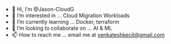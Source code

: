 - 👋 Hi, I’m @Jason-CloudG
- 👀 I’m interested in ... Cloud Migration Workloads
- 🌱 I’m currently learning ... Docker, terraform
- 💞️ I’m looking to collaborate on ... AI & ML
- 📫 How to reach me ... email me at venkateshkecit@gmail.com

<!---
Jason-CloudG/Jason-CloudG is a ✨ special ✨ repository because its `README.md` (this file) appears on your GitHub profile.
You can click the Preview link to take a look at your changes.
--->

